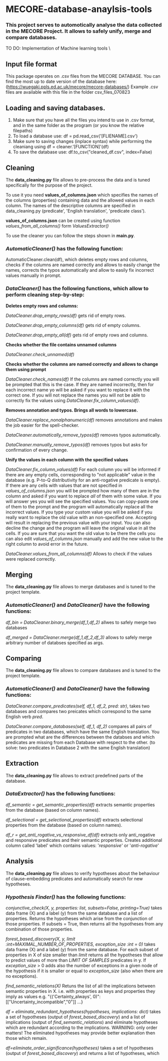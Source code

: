 # MECORE-database-anaylsis-tools

### This project serves to automotically analyse the data collected in the MECORE Project. It allows to safely unify, merge and compare databases.

TO DO: Implementation of Machine learning tools \

## Input file format
This package operates on .csv files from the MECORE DATABASE. 
You can find the most up to date version of the database here: (https://wuegaki.ppls.ed.ac.uk/mecore/mecore-databases/)
Example .csv files are available with this file in the folder csv_files_070823


## Loading and saving databases.
1. Make sure that you have all the files you intend to use in .csv format, and in the same folder as the program (or you know the relative filepaths)
2. To load a database use: df = pd.read_csv('[FLIENAME].csv')
3. Make sure to saving changes (inplace syntax) while performing the cleaniang using df = cleaner.'[FUNCTION]'(df)
4. To save the database use: df.to_csv("cleaned_df.csv", index=False) 

## Cleaning

The **data_cleaning.py** file allows to pre-process the data and is tuned specifically for the purpose of the project. 

To use it you need **values_of_columns.json** which specifies the names of the columns (properties) containing data and the allowed values in each column. 
The names of the descriptive columns are specified in data_cleaning.py (predicate', 'English translation', 'predicate class').

**values_of_columns.json** can be created using function *values_from_all_columns()* form *ValuesExtractor()* 

To use the cleaner you can follow the steps shown in **main.py**. 

### *AutomaticCleaner()* has the following function:
AutomaticCleaner.clean(df), which deletes empty rows and columns, checks if the columns are named correctly and allows to easily change the names, corrects the typos automatically and allow to easily fix incorrect values manually in prompt.

### *DataCleaner()* has the following functions, which allow to perform cleaning step-by-step:

**Deletes empty rows and columns:** 

*DataCleaner.drop_empty_rows(df)* gets rid of empty rows.

*DataCleaner.drop_empty_columns(df)* gets rid of empty columns.

*DataCleaner.drop_empty_all(df)* gets rid of empty rows and columns.

**Checks whether the file contains unnamed columns**

*DataCleaner.check_unnamed(df)*

**Checks whether the columns are named correctly and allows to change them using prompt**

*DataCleaner.check_names(df)* If the columns are named correctly you will be prompted that this is the case. If they are named
incorrectly, then for each incorrect name yo will be asked if you want to replace it with the correct one. If you will not replace the names
you will not be able to correctly fix the values using *DataCleaner.fix_column_values(df)*.

**Removes annotation and typos. Brings all words to lowercase.**

*DataCleaner.replace_nonalphanumeric(df)* removes annotations and makes the job easier for the spell-checker.

*DataCleaner.automatically_remove_typos(df)* removes typos automatically. 

*DataCleaner.manually_remove_typos(df)* removes typos but asks for confirmation of every change.  

**Unify the values in each column with the specified values**

*DataCleaner.fix_column_values(df)* For each column you will be informed if there are any empty cells, corresponding to "not applicable" value in the database (e.g. P-to-Q distributivity for an anti-rogative predicate is empty). If there are any cells with values that are not specified in *values_of_columns.json* you will be prompted how many of them are in the column and asked if you want to replace *all* of them with some value. If you will answer yes you will see the specified values. You can copy-paste one of them to the prompt and the program will automatically replace all the incorrect values. If you type your custom value you will be asked if you really want to replace the old value with an non-specified one. Accepting will result in replacing the previous value with your input. You can also decline the change and the program will leave the original value in all the cells. If you are sure that you want the old value to be there the cells you can also edit *values_of_columns.json* manually and add the new value to the right column to avoid error in the future.

*DataCleaner.values_from_all_columns(df)* Allows to check if the values were replaced correctly. 


## Merging
The **data_cleaning.py** file allows to merge databases and is tuned to the project template.

### *AutomaticCleaner()* and *DataCleaner()* have the following functions:

*df_bin = DataCleaner.binary_merge(df_1,df_2)* allwes to safely merge two databases

*df_merged = DataCleaner.merge(df_1,df_2,df_3)* allows to safely merge arbitrary number of databses specified as args. 

## Comparing
The **data_cleaning.py** file allows to compare databases and is tuned to the project template.

### *AutomaticCleaner()* and *DataCleaner()* have the following functions:

*DataCleaner.compare_predicates(self, df_1, df_2, pred: str)*, takes two databases and compares two preicates which correspond to the same English verb *pred*. 

*DataCleaner.compare_databases(self, df_1, df_2)* compares all pairs of predicates in two databases, which have the same English translation. You are prompted what are the differences between the databses and which predicates are missing from each Database with respect to the other. (to solve: two predicates in Database 2 with the same English translation)

## Extraction
The **data_cleaning.py** file allows to extract predefined parts of the database.

### *DataExtractor()* has the following functions:
*df_semantic = get_semantic_properties(df)* extracts semantic properties from the database (based on column names). 

*df_selectional = get_selectional_properties(df)* extracts selectional properties from the database (based on column names). 
    
*df_r = get_anti_rogative_vs_responsive_df(df)* extracts only anti_rogative and responsive predicates and their semantic properties. Creates additional column called 'label' which contains values: '*responsive*' or '*anti-rogative*'

## Analysis
The **data_cleaning.py** file allows to verify hypotheses about the behaviour of clause-embedding predicates and automatically search for new hypotheses.

### *Hypothesis Finder()* has the following functions:

*conjunctive_check(X, y, properties: list, subsets=False, printing=True)* takes data frame (X) and a label (y) from the same database and a list of properties. Returns the hypotheses which arise from the conjunction of those properties. If subsets = True, then returns all the hypotheses from any combination of those properties.

*forest_based_discovery(X, y, limit :int=MAXIMAL_NUMBER_OF_PROPERTIES,  exception_size :int = 0)* takes data frame (X) and a label (y) from the same database. For each subset of properties in X of size smaller than *limit* returns all the hypotheses that allow to predict values of more than *LIMIT OF SAMPLES* predicates in y. If *exception_size* > 0 adds also the number of exceptions in a given node of the hypothesis if it is smaller or equal to *exception_size* (also when there are no exceptions).

*find_semantic_relations(X)* Retuns the list of all the implications between semantic properties in X. i.e. with properties as keys and properties they imply as values e.g. "{('Certainty_always', 0)": [["Uncertainty_incompatible","0"]] ...}

*df = eliminate_redundant_hypotheses(hypotheses, implications: dict)* takes a set of hypotheses (output of *forest_based_discovery*) and a list of implications (output of *find_semantic_relations*) and eliminate hypotheses which are redundant according to the implications. WARNIING: only order matters! The eliminated hypotheses may provide better explanation then those which remain. 

*df=eliminate_order_significance(hypotheses)* takes a set of hypotheses (output of *forest_based_discovery*) and returns a list of hypotheses, which 

